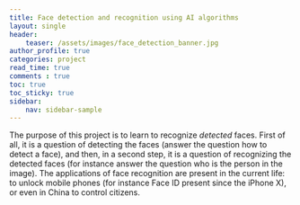 ```yaml
---
title: Face detection and recognition using AI algorithms
layout: single
header:
    teaser: /assets/images/face_detection_banner.jpg
author_profile: true
categories: project
read_time: true
comments : true
toc: true
toc_sticky: true
sidebar:
    nav: sidebar-sample
---
```


The purpose of this project is to learn to recognize *detected* faces.
First of all, it is a question of detecting the faces (answer the question how to
detect a face), and then, in a second step, it is a question of recognizing the
detected faces (for instance answer the question who is the person in the image).
The applications of face recognition are present in the current life: to unlock mobile phones (for instance Face ID present since the iPhone X), or even in China to control citizens.
